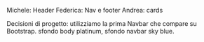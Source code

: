 Michele: Header
Federica: Nav e footer
Andrea: cards


Decisioni di progetto: utilizziamo la prima Navbar che compare su Bootstrap.
sfondo body platinum, sfondo navbar sky blue.